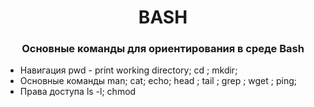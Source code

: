 <h1 align="center">BASH</h1>
<h3 align="center">Основные команды для ориентирования в среде Bash</h3>

- Навигация
	pwd - print working directory;
	cd ;
	mkdir;
- Основные команды
	man; 
	cat; 
	echo; 
	head ;
	tail ;
	grep ;
	wget  ;
	ping;
- Права доступа
	ls -l;
	chmod
	
